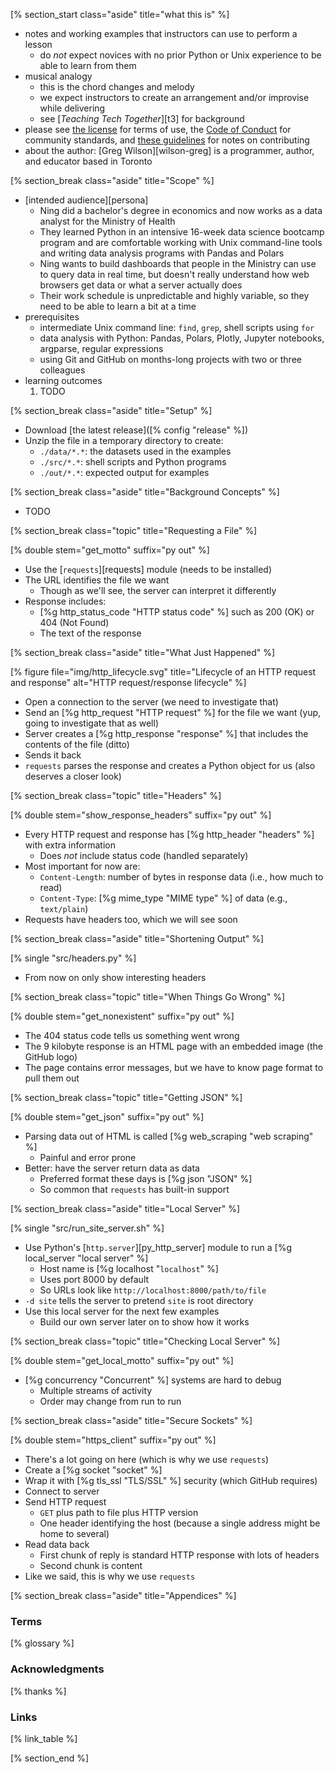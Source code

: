 <!-- ---------------------------------------------------------------- -->
[% section_start class="aside" title="what this is" %]

-   notes and working examples that instructors can use to perform a lesson
    -   do *not* expect novices with no prior Python or Unix experience to be able to learn from them
-   musical analogy
    -   this is the chord changes and melody
    -   we expect instructors to create an arrangement and/or improvise while delivering
    -   see [*Teaching Tech Together*][t3] for background
-   please see [the license](./license/) for terms of use,
    the [Code of Conduct](./conduct/) for community standards,
    and [these guidelines](./contributing/) for notes on contributing
-   about the author:
    [Greg Wilson][wilson-greg] is a programmer, author, and educator based in Toronto

<!-- ---------------------------------------------------------------- -->
[% section_break class="aside" title="Scope" %]

-   [intended audience][persona]
    -   Ning did a bachelor's degree in economics
        and now works as a data analyst for the Ministry of Health
    -   They learned Python in an intensive 16-week data science bootcamp program
        and are comfortable working with Unix command-line tools
        and writing data analysis programs with Pandas and Polars
    -   Ning wants to build dashboards that people in the Ministry can use to query data in real time,
        but doesn't really understand how web browsers get data
        or what a server actually does
    -   Their work schedule is unpredictable and highly variable,
        so they need to be able to learn a bit at a time
-   prerequisites
    -   intermediate Unix command line: `find`, `grep`, shell scripts using `for`
    -   data analysis with Python: Pandas, Polars, Plotly, Jupyter notebooks, argparse, regular expressions
    -   using Git and GitHub on months-long projects with two or three colleagues
-   learning outcomes
    1.  TODO

<!-- ---------------------------------------------------------------- -->
[% section_break class="aside" title="Setup" %]

-   Download [the latest release]([% config "release" %])
-   Unzip the file in a temporary directory to create:
    -   `./data/*.*`: the datasets used in the examples
    -   `./src/*.*`: shell scripts and Python programs
    -   `./out/*.*`: expected output for examples

<!-- ---------------------------------------------------------------- -->
[% section_break class="aside" title="Background Concepts" %]

-   TODO

<!-- ---------------------------------------------------------------- -->
[% section_break class="topic" title="Requesting a File" %]

[% double stem="get_motto" suffix="py out" %]

-   Use the [`requests`][requests] module (needs to be installed)
-   The URL identifies the file we want
    -   Though as we'll see, the server can interpret it differently
-   Response includes:
    -   [%g http_status_code "HTTP status code" %] such as 200 (OK) or 404 (Not Found)
    -   The text of the response

<!-- ---------------------------------------------------------------- -->
[% section_break class="aside" title="What Just Happened" %]

[% figure
   file="img/http_lifecycle.svg"
   title="Lifecycle of an HTTP request and response"
   alt="HTTP request/response lifecycle"
%]

-   Open a connection to the server (we need to investigate that)
-   Send an [%g http_request "HTTP request" %] for the file we want (yup, going to investigate that as well)
-   Server creates a [%g http_response "response" %] that includes the contents of the file (ditto)
-   Sends it back
-   `requests` parses the response and creates a Python object for us (also deserves a closer look)

<!-- ---------------------------------------------------------------- -->
[% section_break class="topic" title="Headers" %]

[% double stem="show_response_headers" suffix="py out" %]

-   Every HTTP request and response has [%g http_header "headers" %] with extra information
    -   Does *not* include status code (handled separately)
-   Most important for now are:
    -   `Content-Length`: number of bytes in response data (i.e., how much to read)
    -   `Content-Type`: [%g mime_type "MIME type" %] of data (e.g., `text/plain`)
-   Requests have headers too, which we will see soon

<!-- ---------------------------------------------------------------- -->
[% section_break class="aside" title="Shortening Output" %]

[% single "src/headers.py" %]

-   From now on only show interesting headers

<!-- ---------------------------------------------------------------- -->
[% section_break class="topic" title="When Things Go Wrong" %]

[% double stem="get_nonexistent" suffix="py out" %]

-   The 404 status code tells us something went wrong
-   The 9 kilobyte response is an HTML page with an embedded image (the GitHub logo)
-   The page contains error messages, but we have to know page format to pull them out

<!-- ---------------------------------------------------------------- -->
[% section_break class="topic" title="Getting JSON" %]

[% double stem="get_json" suffix="py out" %]

-   Parsing data out of HTML is called [%g web_scraping "web scraping" %]
    -   Painful and error prone
-   Better: have the server return data as data
    -   Preferred format these days is [%g json "JSON" %]
    -   So common that `requests` has built-in support

<!-- ---------------------------------------------------------------- -->
[% section_break class="aside" title="Local Server" %]

[% single "src/run_site_server.sh" %]

-   Use Python's [`http.server`][py_http_server] module
    to run a [%g local_server "local server" %]
    -   Host name is [%g localhost "`localhost`" %]
    -   Uses port 8000 by default
    -   So URLs look like `http://localhost:8000/path/to/file`
-   `-d site` tells the server to pretend `site` is root directory
-   Use this local server for the next few examples
    -   Build our own server later on to show how it works

<!-- ---------------------------------------------------------------- -->
[% section_break class="topic" title="Checking Local Server" %]

[% double stem="get_local_motto" suffix="py out" %]

-   [%g concurrency "Concurrent" %] systems are hard to debug
    -   Multiple streams of activity
    -   Order may change from run to run

<!-- ---------------------------------------------------------------- -->
[% section_break class="aside" title="Secure Sockets" %]

[% double stem="https_client" suffix="py out" %]

-   There's a lot going on here (which is why we use `requests`)
-   Create a [%g socket "socket" %]
-   Wrap it with [%g tls_ssl "TLS/SSL" %] security (which GitHub requires)
-   Connect to server
-   Send HTTP request
    -   `GET` plus path to file plus HTTP version
    -   One header identifying the host (because a single address might be home to several)
-   Read data back
    -   First chunk of reply is standard HTTP response with lots of headers
    -   Second chunk is content
-   Like we said, this is why we use `requests`

<!-- ---------------------------------------------------------------- -->
[% section_break class="aside" title="Appendices" %]

### Terms

[% glossary %]

### Acknowledgments

[% thanks %]

### Links

[% link_table %]

[% section_end %]
